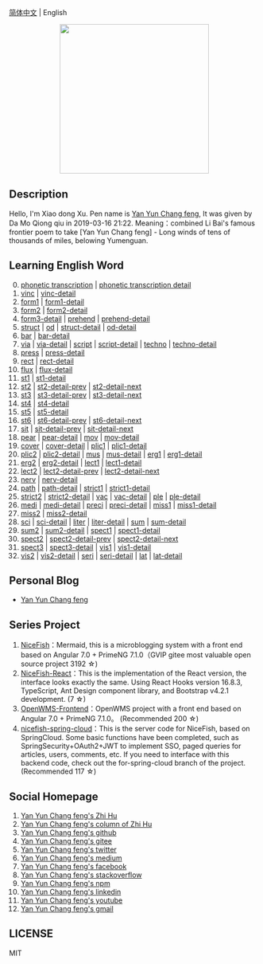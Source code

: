 [简体中文](README.md) |  English  

<p align="center">
    <img width="300" src="https://cdn.jsdelivr.net/gh/yanyunchangfeng/cdn@1.0/assets/img/blog/yycf/yanyunchangfeng.png">
</p>

##  Description
Hello, I'm Xiao dong Xu. Pen name is [Yan Yun Chang feng](https://yanyunchangfeng.com), It was given by Da Mo Qiong qiu in 2019-03-16 21:22. 
Meaning：combined Li Bai's famous frontier poem to take [Yan Yun Chang feng] - Long winds of tens of thousands of miles, belowing Yumenguan.
##  Learning English Word
0.  [phonetic transcription](src/assets/img/lesson0.png)  | [phonetic transcription detail](src/assets/img/lesson0-detail.png)  
1.  [vinc](src/assets/img/lesson1-vinc.png)  |  [vinc-detail](src/assets/img/lesson1-detail-vinc.png)  
2.  [form1](src/assets/img/lesson2-form.png)  |  [form1-detail](src/assets/img/lesson2-detail.png)    
3.  [form2](src/assets/img/lesson3-form.png)  |  [form2-detail](src/assets/img/lesson3-detail.png)    
4.  [form3-detail](src/assets/img/lesson4-detail-form.png) | [prehend](src/assets/img/lesson4.png)  |  [prehend-detail](src/assets/img/lesson4-detail-prehend.png)
5.  [struct](src/assets/img/lesson5-struct.png) |  [od](src/assets/img/lesson5-od.png)  |  [struct-detail](src/assets/img/lesson5-detail-struct.png)  |  [od-detail](src/assets/img/lesson5-detail-od.png)
6.  [bar](src/assets/img/lesson6-bar.png)   |  [bar-detail](src/assets/img/lesson6-detail-bar.png) 
7.  [via](src/assets/img/lesson7-via.png)   |  [via-detail](src/assets/img/lesson7-detail-via.png) |  [script](src/assets/img/lesson7-script.png)   |  [script-detail](src/assets/img/lesson7-detail-script.png) |  [techno](src/assets/img/lesson7-techno.png)   |  [techno-detail](src/assets/img/lesson7-detail-techno.png)  
8.  [press](src/assets/img/lesson8-press.png)   |  [press-detail](src/assets/img/lesson8-detail-press.png) 
9.  [rect](src/assets/img/lesson9-rect.png)   |  [rect-detail](src/assets/img/lesson9-detail-rect.png) 
10. [flux](src/assets/img/lesson10-flux.png)   |  [flux-detail](src/assets/img/lesson10-detail-flux.png) 
11. [st1](src/assets/img/lesson11-st.png)   |  [st1-detail](src/assets/img/lesson11-detail-st.png) 
12. [st2](src/assets/img/lesson12-st.png)   |  [st2-detail-prev](src/assets/img/lesson12-detail-st-prev.png) |  [st2-detail-next](src/assets/img/lesson12-detail-st-next.png) 
13. [st3](src/assets/img/lesson13-st.png)   |  [st3-detail-prev](src/assets/img/lesson13-detail-st-prev.png) |  [st3-detail-next](src/assets/img/lesson13-detail-st-next.png) 
14. [st4](src/assets/img/lesson14-st.png)   |  [st4-detail](src/assets/img/lesson14-detail-st.png) 
15. [st5](src/assets/img/lesson15-st.png)   |  [st5-detail](src/assets/img/lesson15-detail-st.png) 
16. [st6](src/assets/img/lesson16-st.png)   |  [st6-detail-prev](src/assets/img/lesson16-detail-st-prev.png) |  [st6-detail-next](src/assets/img/lesson16-detail-st-next.png) 
17. [sit](src/assets/img/lesson17-sit.png)  |  [sit-detail-prev](src/assets/img/lesson17-detail-sit-prev.png) |  [sit-detail-next](src/assets/img/lesson17-detail-sit-next.png) 
18. [pear](src/assets/img/lesson18-pear.png)  |  [pear-detail](src/assets/img/lesson18-detail-pear.png) |  [mov](src/assets/img/lesson18-mov.png)  |  [mov-detail](src/assets/img/lesson18-detail-mov.png) 
19. [cover](src/assets/img/lesson19-cover.png)  |  [cover-detail](src/assets/img/lesson19-detail-cover.png) |  [plic1](src/assets/img/lesson19-plic.png)  |  [plic1-detail](src/assets/img/lesson19-detail-plic.png) 
20. [plic2](src/assets/img/lesson20-plic.png)  |  [plic2-detail](src/assets/img/lesson20-detail-plic.png) |  [mus](src/assets/img/lesson20-mus.png)  |  [mus-detail](src/assets/img/lesson20-detail-mus.png) |  [erg1](src/assets/img/lesson20-erg.png)  |  [erg1-detail](src/assets/img/lesson20-detail-erg.png) 
21. [erg2](src/assets/img/lesson21-erg.png)  |  [erg2-detail](src/assets/img/lesson21-detail-erg.png) |  [lect1](src/assets/img/lesson21-lect.png)  |  [lect1-detail](src/assets/img/lesson21-detail-lect.png) 
22. [lect2](src/assets/img/lesson22-lect.png)  |  [lect2-detail-prev](src/assets/img/lesson22-detail-lect-prev.png) |  [lect2-detail-next](src/assets/img/lesson22-detail-lect-next.png) 
23. [nerv](src/assets/img/lesson23-nerv.png)  |  [nerv-detail](src/assets/img/lesson23-detail-nerv.png) 
24. [path](src/assets/img/lesson24-path.png)  |  [path-detail](src/assets/img/lesson24-detail-path.png) |    [strict1](src/assets/img/lesson24-strict.png)  |  [strict1-detail](src/assets/img/lesson24-detail-strict.png) 
25. [strict2](src/assets/img/lesson25-strict.png)  |  [strict2-detail](src/assets/img/lesson25-detail-strict.png)  |  [vac](src/assets/img/lesson25-vac.png)  |  [vac-detail](src/assets/img/lesson25-detail-vac.png) |  [ple](src/assets/img/lesson25-ple.png)  |  [ple-detail](src/assets/img/lesson25-detail-ple.png)   
26. [medi](src/assets/img/lesson26-medi.png)  |  [medi-detail](src/assets/img/lesson26-detail-medi.png) |  [preci](src/assets/img/lesson26-preci.png)  |  [preci-detail](src/assets/img/lesson26-detail-preci.png)  |  [miss1](src/assets/img/lesson26-miss.png)  |  [miss1-detail](src/assets/img/lesson26-detail-miss.png) 
27. [miss2](src/assets/img/lesson27-miss.png)  |  [miss2-detail](src/assets/img/lesson27-detail-miss.png) 
28. [sci](src/assets/img/lesson28-sci.png)  |  [sci-detail](src/assets/img/lesson28-detail-sci.png)  |  [liter](src/assets/img/lesson28-liter.png)  |  [liter-detail](src/assets/img/lesson28-detail-liter.png)  |  [sum](src/assets/img/lesson28-sum.png)  |  [sum-detail](src/assets/img/lesson28-detail-sum.png) 
29. [sum2](src/assets/img/lesson29-sum.png)  |  [sum2-detail](src/assets/img/lesson29-detail-sum.png) |  [spect1](src/assets/img/lesson29-spect.png)  |  [spect1-detail](src/assets/img/lesson29-detail-spect.png)  
30. [spect2](src/assets/img/lesson30-spect.png) |  [spect2-detail-prev](src/assets/img/lesson30-detail-spect-prev.png) |  [spect2-detail-next](src/assets/img/lesson30-detail-spect-next.png) 
31. [spect3](src/assets/img/lesson31-spect.png) | [spect3-detail](src/assets/img/lesson31-detail-spect.png) | [vis1](src/assets/img/lesson31-vis.png) | [vis1-detail](src/assets/img/lesson31-detail-vis.png) 
32.  [vis2](src/assets/img/lesson32-vis.png) | [vis2-detail](src/assets/img/lesson32-detail-vis.png)  |  [seri](src/assets/img/lesson32-seri.png) | [seri-detail](src/assets/img/lesson32-detail-seri.png)   |   [lat](src/assets/img/lesson32-lat.png) | [lat-detail](src/assets/img/lesson32-detail-lat.png) 
## Personal Blog  

* [Yan Yun Chang feng](https://yanyunchangfeng.com) 

## Series Project

1. [NiceFish]( https://gitee.com/mumu-osc/NiceFish)：Mermaid, this is a microblogging system with a front end based on Angular 7.0 + PrimeNG 7.1.0（GVIP  gitee most valuable open source project 3192 ☆)
2. [NiceFish-React](https://github.com/damoqiongqiu/NiceFish-React)：This is the implementation of the React version, the interface looks exactly the same. Using React Hooks version 16.8.3, TypeScript, Ant Design component library, and Bootstrap v4.2.1 development.  (7 ☆)
3. [OpenWMS-Frontend](https://gitee.com/mumu-osc/OpenWMS-Frontend)：OpenWMS project with a front end based on Angular 7.0 + PrimeNG 7.1.0。  (Recommended 200 ☆)
4. [nicefish-spring-cloud](https://gitee.com/mumu-osc/nicefish-spring-cloud)：This is the server code for NiceFish, based on SpringCloud. Some basic functions have been completed, such as SpringSecurity+OAuth2+JWT to implement SSO, paged queries for articles, users, comments, etc. If you need to interface with this backend code, check out the for-spring-cloud branch of the project. (Recommended 117 ☆) 

## Social Homepage 

1.  [Yan Yun Chang feng's Zhi Hu](https://zhihu.com/people/hbxyxuxiaodong)  
2.  [Yan Yun Chang feng's column of Zhi Hu](https://zhuanlan.zhihu.com/yanyunchangfeng) 
3.  [Yan Yun Chang feng's github](https://github.com/yanyunchangfeng)  
4.  [Yan Yun Chang feng's gitee](https://gitee.com/yanyunchangfeng)  
5.  [Yan Yun Chang feng's twitter](https://twitter.com/yanyunchangfeng)  
6.  [Yan Yun Chang feng's medium](https://medium.com/@yanyunchangfeng)  
7.  [Yan Yun Chang feng's facebook](https://facebook.com/yanyunchangfeng)  
8.  [Yan Yun Chang feng's stackoverflow](http://stackoverflow.com/users/11366314)  
9.  [Yan Yun Chang feng's npm](https://npmjs.com/~yanyunchangfeng)  
10. [Yan Yun Chang feng's linkedin](https://www.linkedin.com/in/yanyunchangfeng)  
11. [Yan Yun Chang feng's youtube](https://www.youtube.com/channel/UCaz2-l8Bd8tTBf1q-2ww7VA)  
12. [Yan Yun Chang feng's gmail](mailto:yanyunchangfeng@gamil.com)

## LICENSE

MIT